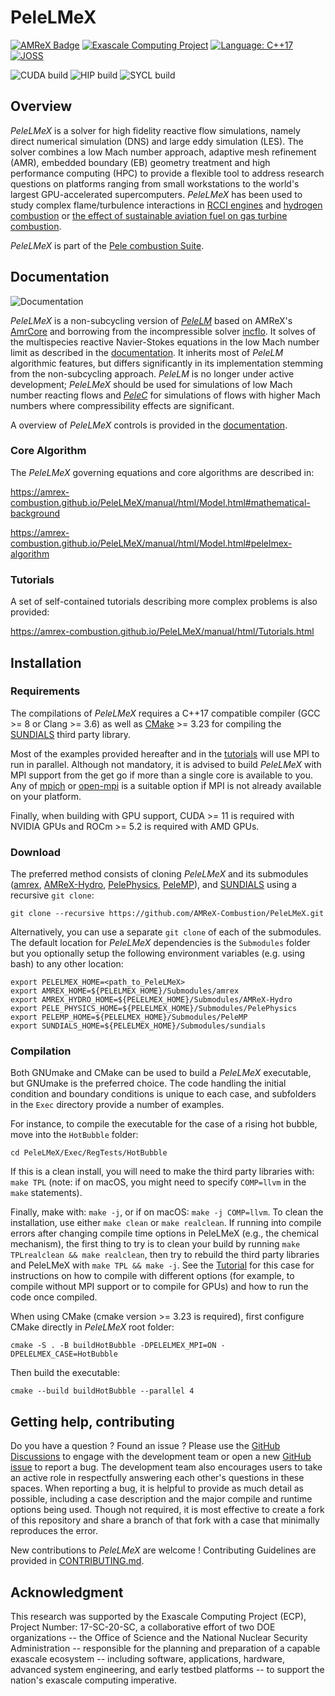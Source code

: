 # PeleLMeX

[![AMReX Badge](https://img.shields.io/static/v1?label=%22powered%20by%22&message=%22AMReX%22&color=%22blue%22)](https://amrex-codes.github.io/amrex/)
[![Exascale Computing Project](https://img.shields.io/badge/supported%20by-ECP-blue)](https://www.exascaleproject.org/research-project/combustion-pele/)
[![Language: C++17](https://img.shields.io/badge/language-C%2B%2B17-blue)](https://isocpp.org/)
[![JOSS](https://joss.theoj.org/papers/6142eb838783b07fce14450fefe21e07/status.svg)](https://joss.theoj.org/papers/6142eb838783b07fce14450fefe21e07)

![CUDA build](https://github.com/AMReX-Combustion/PeleLMeX/workflows/PeleLMeX_Cuda/badge.svg)
![HIP build](https://github.com/AMReX-Combustion/PeleLMeX/workflows/PeleLMeX_Hip/badge.svg)
![SYCL build](https://github.com/AMReX-Combustion/PeleLMeX/workflows/PeleLMeX_Intel/badge.svg)

## Overview

*PeleLMeX* is a solver for high fidelity reactive flow simulations, namely direct numerical simulation (DNS) and large eddy simulation (LES).
The solver combines a low Mach number approach, adaptive mesh refinement (AMR), embedded boundary (EB) geometry treatment and high performance
computing (HPC) to provide
a flexible tool to address research questions on platforms ranging from small workstations to the world's largest GPU-accelerated supercomputers.
*PeleLMeX* has been used to study complex flame/turbulence interactions in [RCCI engines](https://gfm.aps.org/meetings/dfd-2022/63236765199e4c2c0873f9f6) and
[hydrogen combustion](https://www.sciencedirect.com/science/article/pii/S001021802300192X) or [the effect of sustainable aviation fuel
on gas turbine combustion](https://www.osti.gov/biblio/1995457).

*PeleLMeX* is part of the [Pele combustion Suite](https://amrex-combustion.github.io/).

## Documentation

![Documentation](https://github.com/AMReX-Combustion/PeleLMeX/workflows/PeleLMeX-Docs/badge.svg)

*PeleLMeX* is a non-subcycling version of [*PeleLM*](https://github.com/AMReX-Combustion/PeleLM) based on AMReX's
[AmrCore](https://amrex-codes.github.io/amrex/docs_html/AmrCore.html) and borrowing from the incompressible
solver [incflo](https://github.com/AMReX-Codes/incflo). It solves of the multispecies reactive Navier-Stokes equations
in the low Mach number limit as described in the [documentation](https://amrex-combustion.github.io/PeleLMeX/manual/html/index.html).
It inherits most of *PeleLM* algorithmic features, but differs significantly in its implementation stemming from the non-subcycling approach.
*PeleLM* is no longer under active development; *PeleLMeX* should be used for simulations of low Mach number reacting flows and
[*PeleC*](https://github.com/AMReX-Combustion/PeleC) for simulations of flows with higher Mach numbers where compressibility effects are
significant.

A overview of *PeleLMeX* controls is provided in the [documentation](https://amrex-combustion.github.io/PeleLMeX/manual/html/LMeXControls.html).

### Core Algorithm

The *PeleLMeX* governing equations and core algorithms are described in:

https://amrex-combustion.github.io/PeleLMeX/manual/html/Model.html#mathematical-background

https://amrex-combustion.github.io/PeleLMeX/manual/html/Model.html#pelelmex-algorithm

### Tutorials

A set of self-contained tutorials describing more complex problems is also provided:

https://amrex-combustion.github.io/PeleLMeX/manual/html/Tutorials.html

## Installation

### Requirements

The compilations of *PeleLMeX* requires a C++17 compatible compiler (GCC >= 8 or Clang >= 3.6) as
well as [CMake](https://cmake.org/download/) >= 3.23 for compiling the [SUNDIALS](https://github.com/LLNL/sundials) third party library.

Most of the examples provided hereafter and in the [tutorials](https://amrex-combustion.github.io/PeleLMeX/manual/html/Tutorials.html)
will use MPI to run in parallel. Although not mandatory, it is advised to build *PeleLMeX* with MPI support from the get go if
more than a single core is available to you. Any of [mpich](https://www.mpich.org/downloads/) or
[open-mpi](https://www.open-mpi.org/software/ompi/v4.1/) is a suitable option if MPI is not already available on your platform.

Finally, when building with GPU support, CUDA >= 11 is required with NVIDIA GPUs and ROCm >= 5.2 is required with AMD GPUs.

### Download

The preferred method consists of cloning *PeleLMeX* and its submodules
([amrex](https://github.com/AMReX-Codes/amrex), [AMReX-Hydro](https://github.com/AMReX-Codes/AMReX-Hydro), [PelePhysics](https://github.com/AMReX-Combustion/PelePhysics), [PeleMP](https://github.com/AMReX-Combustion/PeleMP)), and [SUNDIALS](https://github.com/LLNL/sundials) using a recursive `git clone`:

```
git clone --recursive https://github.com/AMReX-Combustion/PeleLMeX.git
```

Alternatively, you can use a separate `git clone` of each of the submodules.
The default location for *PeleLMeX* dependencies is the `Submodules` folder but you optionally
setup the following environment variables (e.g. using bash) to any other location:

```
export PELELMEX_HOME=<path_to_PeleLMeX>
export AMREX_HOME=${PELELMEX_HOME}/Submodules/amrex
export AMREX_HYDRO_HOME=${PELELMEX_HOME}/Submodules/AMReX-Hydro
export PELE_PHYSICS_HOME=${PELELMEX_HOME}/Submodules/PelePhysics
export PELEMP_HOME=${PELELMEX_HOME}/Submodules/PeleMP
export SUNDIALS_HOME=${PELELMEX_HOME}/Submodules/sundials
```

### Compilation

Both GNUmake and CMake can be used to build a *PeleLMeX* executable, but GNUmake is the preferred choice.
The code handling the initial condition and boundary conditions is unique to each case,
and subfolders in the `Exec` directory provide a number of examples.

For instance, to compile the executable for the case of a rising hot bubble,
move into the `HotBubble` folder:

```
cd PeleLMeX/Exec/RegTests/HotBubble
```

If this is a clean install, you will need to make the third party libraries with: `make TPL` (note: if on macOS, you might need to specify `COMP=llvm` in the `make` statements).

Finally, make with: `make -j`, or if on macOS: `make -j COMP=llvm`. To clean the installation, use either `make clean` or `make realclean`. If running into compile errors after changing compile time options in PeleLMeX (e.g., the chemical mechanism), the first thing to try is to clean your build by running `make TPLrealclean && make realclean`, then try to rebuild the third party libraries and PeleLMeX with `make TPL && make -j`. See the [Tutorial](https://amrex-combustion.github.io/PeleLMeX/manual/html/Tutorials_HotBubble.html) for this case for instructions on how to compile with different options (for example, to compile without MPI support or to compile for GPUs) and how to run the code once compiled.

When using CMake (cmake version >= 3.23 is required), first configure CMake directly in *PeleLMeX* root folder:

```
cmake -S . -B buildHotBubble -DPELELMEX_MPI=ON -DPELELMEX_CASE=HotBubble
```

Then build the executable:

```
cmake --build buildHotBubble --parallel 4
```

## Getting help, contributing

Do you have a question ? Found an issue ? Please use the [GitHub Discussions](https://github.com/AMReX-Combustion/PeleLMeX/discussions) to engage
with the development team or open a new [GitHub issue](https://github.com/AMReX-Combustion/PeleLMeX/issues) to report a bug. The development team
also encourages users to take an active role in respectfully answering each other's questions in these spaces. When reporting a bug, it is helpful
to provide as much detail as possible, including a case description and the major compile and runtime options being used. Though not required,
it is most effective to create a fork of this repository and share a branch of that fork with a case that minimally reproduces the error.

New contributions to *PeleLMeX* are welcome ! Contributing Guidelines are provided in [CONTRIBUTING.md](CONTRIBUTING.md).

## Acknowledgment

This research was supported by the Exascale Computing Project (ECP), Project
Number: 17-SC-20-SC, a collaborative effort of two DOE organizations -- the
Office of Science and the National Nuclear Security Administration --
responsible for the planning and preparation of a capable exascale ecosystem --
including software, applications, hardware, advanced system engineering, and
early testbed platforms -- to support the nation's exascale computing
imperative.
